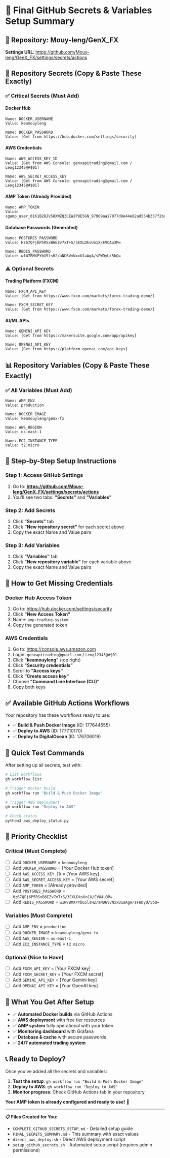 # 🎯 **Final GitHub Secrets & Variables Setup Summary**

## 📍 **Repository: Mouy-leng/GenX_FX**
**Settings URL**: https://github.com/Mouy-leng/GenX_FX/settings/secrets/actions

## 🔐 **Repository Secrets** (Copy & Paste These Exactly)

### **✅ Critical Secrets (Must Add)**

#### **Docker Hub**
```
Name: DOCKER_USERNAME
Value: keamouyleng
```

```
Name: DOCKER_PASSWORD
Value: [Get from https://hub.docker.com/settings/security]
```

#### **AWS Credentials**
```
Name: AWS_ACCESS_KEY_ID
Value: [Get from AWS Console: genxapitrading@gmail.com / Leng12345@#$01]
```

```
Name: AWS_SECRET_ACCESS_KEY
Value: [Get from AWS Console: genxapitrading@gmail.com / Leng12345@#$01]
```

#### **AMP Token (Already Provided)**
```
Name: AMP_TOKEN
Value: sgamp_user_01K1B28JVS8XWZQ3CEWJP8E5GN_97969aa27077d9e44e82ad554b337f2bda14a5e3eccf15165b1a09c24872495e
```

#### **Database Passwords (Generated)**
```
Name: POSTGRES_PASSWORD
Value: Hz67QFj6P5RSxB6EZv7xT+S/3EXLDksUo1X/EVOAu3M=
```

```
Name: REDIS_PASSWORD
Value: w1W7BMXPYbG5lsH2/aND6VvNxxU1aAgA/sFWDyU/5bQ=
```

### **⚠️ Optional Secrets**

#### **Trading Platform (FXCM)**
```
Name: FXCM_API_KEY
Value: [Get from https://www.fxcm.com/markets/forex-trading-demo/]
```

```
Name: FXCM_SECRET_KEY
Value: [Get from https://www.fxcm.com/markets/forex-trading-demo/]
```

#### **AI/ML APIs**
```
Name: GEMINI_API_KEY
Value: [Get from https://makersuite.google.com/app/apikey]
```

```
Name: OPENAI_API_KEY
Value: [Get from https://platform.openai.com/api-keys]
```

## 📊 **Repository Variables** (Copy & Paste These Exactly)

### **✅ All Variables (Must Add)**

```
Name: AMP_ENV
Value: production
```

```
Name: DOCKER_IMAGE
Value: keamouyleng/genx-fx
```

```
Name: AWS_REGION
Value: us-east-1
```

```
Name: EC2_INSTANCE_TYPE
Value: t2.micro
```

## 🚀 **Step-by-Step Setup Instructions**

### **Step 1: Access GitHub Settings**
1. Go to: **https://github.com/Mouy-leng/GenX_FX/settings/secrets/actions**
2. You'll see two tabs: **"Secrets"** and **"Variables"**

### **Step 2: Add Secrets**
1. Click **"Secrets"** tab
2. Click **"New repository secret"** for each secret above
3. Copy the exact Name and Value pairs

### **Step 3: Add Variables**
1. Click **"Variables"** tab
2. Click **"New repository variable"** for each variable above
3. Copy the exact Name and Value pairs

## 🔑 **How to Get Missing Credentials**

### **Docker Hub Access Token**
1. Go to: https://hub.docker.com/settings/security
2. Click **"New Access Token"**
3. Name: `amp-trading-system`
4. Copy the generated token

### **AWS Credentials**
1. Go to: https://console.aws.amazon.com
2. Login: `genxapitrading@gmail.com` / `Leng12345@#$01`
3. Click **"keamouyleng"** (top right)
4. Click **"Security credentials"**
5. Scroll to **"Access keys"**
6. Click **"Create access key"**
7. Choose **"Command Line Interface (CLI)"**
8. Copy both keys

## ✅ **Available GitHub Actions Workflows**

Your repository has these workflows ready to use:
- ✅ **Build & Push Docker Image** (ID: 177644555)
- ✅ **Deploy to AWS** (ID: 177710170)
- ✅ **Deploy to DigitalOcean** (ID: 176706019)

## 🎯 **Quick Test Commands**

After setting up all secrets, test with:

```bash
# List workflows
gh workflow list

# Trigger Docker build
gh workflow run "Build & Push Docker Image"

# Trigger AWS deployment
gh workflow run "Deploy to AWS"

# Check status
python3 aws_deploy_status.py
```

## 🚨 **Priority Checklist**

### **Critical (Must Complete)**
- [ ] Add `DOCKER_USERNAME` = `keamouyleng`
- [ ] Add `DOCKER_PASSWORD` = [Your Docker Hub token]
- [ ] Add `AWS_ACCESS_KEY_ID` = [Your AWS key]
- [ ] Add `AWS_SECRET_ACCESS_KEY` = [Your AWS secret]
- [ ] Add `AMP_TOKEN` = [Already provided]
- [ ] Add `POSTGRES_PASSWORD` = `Hz67QFj6P5RSxB6EZv7xT+S/3EXLDksUo1X/EVOAu3M=`
- [ ] Add `REDIS_PASSWORD` = `w1W7BMXPYbG5lsH2/aND6VvNxxU1aAgA/sFWDyU/5bQ=`

### **Variables (Must Complete)**
- [ ] Add `AMP_ENV` = `production`
- [ ] Add `DOCKER_IMAGE` = `keamouyleng/genx-fx`
- [ ] Add `AWS_REGION` = `us-east-1`
- [ ] Add `EC2_INSTANCE_TYPE` = `t2.micro`

### **Optional (Nice to Have)**
- [ ] Add `FXCM_API_KEY` = [Your FXCM key]
- [ ] Add `FXCM_SECRET_KEY` = [Your FXCM secret]
- [ ] Add `GEMINI_API_KEY` = [Your Gemini key]
- [ ] Add `OPENAI_API_KEY` = [Your OpenAI key]

## 🎉 **What You Get After Setup**

- ✅ **Automated Docker builds** via GitHub Actions
- ✅ **AWS deployment** with free tier resources
- ✅ **AMP system** fully operational with your token
- ✅ **Monitoring dashboard** with Grafana
- ✅ **Database & cache** with secure passwords
- ✅ **24/7 automated trading system**

## 📞 **Ready to Deploy?**

Once you've added all the secrets and variables:

1. **Test the setup**: `gh workflow run "Build & Push Docker Image"`
2. **Deploy to AWS**: `gh workflow run "Deploy to AWS"`
3. **Monitor progress**: Check GitHub Actions tab in your repository

**Your AMP token is already configured and ready to use!** 🚀

---

**📋 Files Created for You:**
- `COMPLETE_GITHUB_SECRETS_SETUP.md` - Detailed setup guide
- `FINAL_SECRETS_SUMMARY.md` - This summary with exact values
- `direct_aws_deploy.sh` - Direct AWS deployment script
- `setup_github_secrets.sh` - Automated setup script (requires admin permissions)